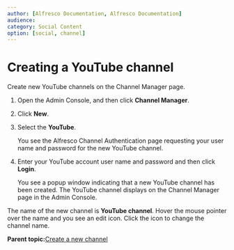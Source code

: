 ```yaml
---
author: [Alfresco Documentation, Alfresco Documentation]
audience: 
category: Social Content
option: [social, channel]
---
```


# Creating a YouTube channel

Create new YouTube channels on the Channel Manager page.

1.  Open the Admin Console, and then click **Channel Manager**.

2.  Click **New**.

3.  Select the **YouTube**.

    You see the Alfresco Channel Authentication page requesting your user name and password for the new YouTube channel.

4.  Enter your YouTube account user name and password and then click **Login**.

    You see a popup window indicating that a new YouTube channel has been created. The YouTube channel displays on the Channel Manager page in the Admin Console.


The name of the new channel is **YouTube channel**. Hover the mouse pointer over the name and you see an edit icon. Click the icon to change the channel name.

**Parent topic:**[Create a new channel](../tasks/adminconsole-channelsman.md)

